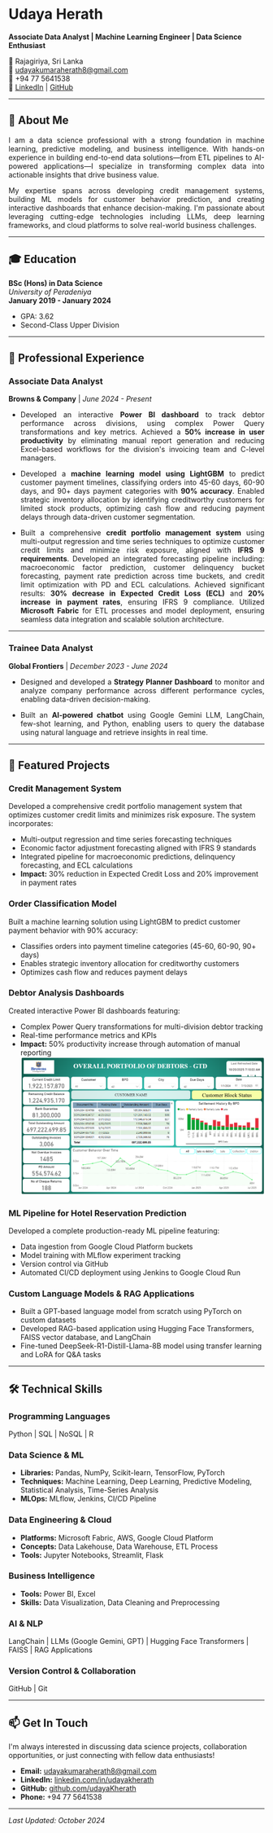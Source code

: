 # Udaya Herath

<p><strong>Associate Data Analyst | Machine Learning Engineer | Data Science Enthusiast</strong></p>


📍 Rajagiriya, Sri Lanka  
📧 udayakumaraherath8@gmail.com  
📱 +94 77 5641538  
🔗 [LinkedIn](https://www.linkedin.com/in/udayakherath) | [GitHub](https://github.com/udayaKherath)

---

## 👋 About Me

<p align="justify">
I am a data science professional with a strong foundation in machine learning, predictive modeling, and business intelligence. With hands-on experience in building end-to-end data solutions—from ETL pipelines to AI-powered applications—I specialize in transforming complex data into actionable insights that drive business value.
</p>

<p align="justify">
My expertise spans across developing credit management systems, building ML models for customer behavior prediction, and creating interactive dashboards that enhance decision-making. I'm passionate about leveraging cutting-edge technologies including LLMs, deep learning frameworks, and cloud platforms to solve real-world business challenges.
</p>

---

## 🎓 Education

**BSc (Hons) in Data Science**  
*University of Peradeniya*  
**January 2019 - January 2024**
- GPA: 3.62
- Second-Class Upper Division

---

## 💼 Professional Experience

### Associate Data Analyst

**Browns & Company** | *June 2024 - Present*
- <p align="justify">Developed an interactive <strong>Power BI dashboard</strong> to track debtor performance across divisions, using complex Power Query transformations and key metrics. Achieved a <strong>50% increase in user productivity</strong> by eliminating manual report generation and reducing Excel-based workflows for the division's invoicing team and C-level managers.</p>

- <p align="justify">Developed a <strong>machine learning model using LightGBM</strong> to predict customer payment timelines, classifying orders into 45-60 days, 60-90 days, and 90+ days payment categories with <strong>90% accuracy</strong>. Enabled strategic inventory allocation by identifying creditworthy customers for limited stock products, optimizing cash flow and reducing payment delays through data-driven customer segmentation.</p>

- <p align="justify">Built a comprehensive <strong>credit portfolio management system</strong> using multi-output regression and time series techniques to optimize customer credit limits and minimize risk exposure, aligned with <strong>IFRS 9 requirements</strong>. Developed an integrated forecasting pipeline including: macroeconomic factor prediction, customer delinquency bucket forecasting, payment rate prediction across time buckets, and credit limit optimization with PD and ECL calculations. Achieved significant results: <strong>30% decrease in Expected Credit Loss (ECL)</strong> and <strong>20% increase in payment rates</strong>, ensuring IFRS 9 compliance. Utilized <strong>Microsoft Fabric</strong> for ETL processes and model deployment, ensuring seamless data integration and scalable solution architecture.</p>

---

### Trainee Data Analyst

**Global Frontiers** | *December 2023 - June 2024*

- <p align="justify">Designed and developed a <strong>Strategy Planner Dashboard</strong> to monitor and analyze company performance across different performance cycles, enabling data-driven decision-making.</p>

- <p align="justify">Built an <strong>AI-powered chatbot</strong> using Google Gemini LLM, LangChain, few-shot learning, and Python, enabling users to query the database using natural language and retrieve insights in real time.</p>

---

## 🚀 Featured Projects

### Credit Management System
Developed a comprehensive credit portfolio management system that optimizes customer credit limits and minimizes risk exposure. The system incorporates:
- Multi-output regression and time series forecasting techniques
- Economic factor adjustment forecasting aligned with IFRS 9 standards
- Integrated pipeline for macroeconomic predictions, delinquency forecasting, and ECL calculations
- **Impact:** 30% reduction in Expected Credit Loss and 20% improvement in payment rates

### Order Classification Model
Built a machine learning solution using LightGBM to predict customer payment behavior with 90% accuracy:
- Classifies orders into payment timeline categories (45-60, 60-90, 90+ days)
- Enables strategic inventory allocation for creditworthy customers
- Optimizes cash flow and reduces payment delays

### Debtor Analysis Dashboards
Created interactive Power BI dashboards featuring:
- Complex Power Query transformations for multi-division debtor tracking
- Real-time performance metrics and KPIs
- **Impact:** 50% productivity increase through automation of manual reporting
![Debtor Analysis Dashboard](/img/db1.png)

### ML Pipeline for Hotel Reservation Prediction
Developed a complete production-ready ML pipeline featuring:
- Data ingestion from Google Cloud Platform buckets
- Model training with MLflow experiment tracking
- Version control via GitHub
- Automated CI/CD deployment using Jenkins to Google Cloud Run

### Custom Language Models & RAG Applications
- Built a GPT-based language model from scratch using PyTorch on custom datasets
- Developed RAG-based application using Hugging Face Transformers, FAISS vector database, and LangChain
- Fine-tuned DeepSeek-R1-Distill-Llama-8B model using transfer learning and LoRA for Q&A tasks

---

## 🛠️ Technical Skills

### Programming Languages
Python | SQL | NoSQL | R

### Data Science & ML
- **Libraries:** Pandas, NumPy, Scikit-learn, TensorFlow, PyTorch
- **Techniques:** Machine Learning, Deep Learning, Predictive Modeling, Statistical Analysis, Time-Series Analysis
- **MLOps:** MLflow, Jenkins, CI/CD Pipeline

### Data Engineering & Cloud
- **Platforms:** Microsoft Fabric, AWS, Google Cloud Platform
- **Concepts:** Data Lakehouse, Data Warehouse, ETL Process
- **Tools:** Jupyter Notebooks, Streamlit, Flask

### Business Intelligence
- **Tools:** Power BI, Excel
- **Skills:** Data Visualization, Data Cleaning and Preprocessing

### AI & NLP
LangChain | LLMs (Google Gemini, GPT) | Hugging Face Transformers | FAISS | RAG Applications

### Version Control & Collaboration
GitHub | Git

---

## 📫 Get In Touch

I'm always interested in discussing data science projects, collaboration opportunities, or just connecting with fellow data enthusiasts!

- **Email:** udayakumaraherath8@gmail.com
- **LinkedIn:** [linkedin.com/in/udayakherath](https://www.linkedin.com/in/udayakherath)
- **GitHub:** [github.com/udayaKherath](https://github.com/udayaKherath)
- **Phone:** +94 77 5641538

---

*Last Updated: October 2024*
